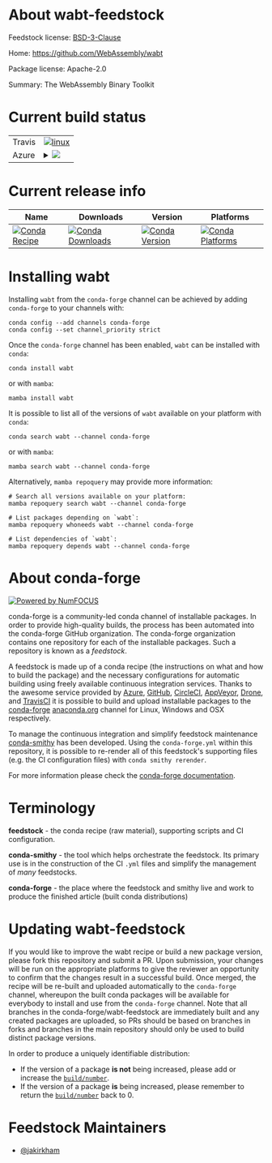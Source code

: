About wabt-feedstock
====================

Feedstock license: [BSD-3-Clause](https://github.com/conda-forge/wabt-feedstock/blob/main/LICENSE.txt)

Home: https://github.com/WebAssembly/wabt

Package license: Apache-2.0

Summary: The WebAssembly Binary Toolkit

Current build status
====================


<table><tr>
    <td>Travis</td>
    <td>
      <a href="https://app.travis-ci.com/conda-forge/wabt-feedstock">
        <img alt="linux" src="https://img.shields.io/travis/com/conda-forge/wabt-feedstock/main.svg?label=Linux">
      </a>
    </td>
  </tr>
    
  <tr>
    <td>Azure</td>
    <td>
      <details>
        <summary>
          <a href="https://dev.azure.com/conda-forge/feedstock-builds/_build/latest?definitionId=2130&branchName=main">
            <img src="https://dev.azure.com/conda-forge/feedstock-builds/_apis/build/status/wabt-feedstock?branchName=main">
          </a>
        </summary>
        <table>
          <thead><tr><th>Variant</th><th>Status</th></tr></thead>
          <tbody><tr>
              <td>linux_64</td>
              <td>
                <a href="https://dev.azure.com/conda-forge/feedstock-builds/_build/latest?definitionId=2130&branchName=main">
                  <img src="https://dev.azure.com/conda-forge/feedstock-builds/_apis/build/status/wabt-feedstock?branchName=main&jobName=linux&configuration=linux%20linux_64_" alt="variant">
                </a>
              </td>
            </tr><tr>
              <td>linux_aarch64</td>
              <td>
                <a href="https://dev.azure.com/conda-forge/feedstock-builds/_build/latest?definitionId=2130&branchName=main">
                  <img src="https://dev.azure.com/conda-forge/feedstock-builds/_apis/build/status/wabt-feedstock?branchName=main&jobName=linux&configuration=linux%20linux_aarch64_" alt="variant">
                </a>
              </td>
            </tr><tr>
              <td>linux_ppc64le</td>
              <td>
                <a href="https://dev.azure.com/conda-forge/feedstock-builds/_build/latest?definitionId=2130&branchName=main">
                  <img src="https://dev.azure.com/conda-forge/feedstock-builds/_apis/build/status/wabt-feedstock?branchName=main&jobName=linux&configuration=linux%20linux_ppc64le_" alt="variant">
                </a>
              </td>
            </tr><tr>
              <td>osx_64</td>
              <td>
                <a href="https://dev.azure.com/conda-forge/feedstock-builds/_build/latest?definitionId=2130&branchName=main">
                  <img src="https://dev.azure.com/conda-forge/feedstock-builds/_apis/build/status/wabt-feedstock?branchName=main&jobName=osx&configuration=osx%20osx_64_" alt="variant">
                </a>
              </td>
            </tr><tr>
              <td>win_64</td>
              <td>
                <a href="https://dev.azure.com/conda-forge/feedstock-builds/_build/latest?definitionId=2130&branchName=main">
                  <img src="https://dev.azure.com/conda-forge/feedstock-builds/_apis/build/status/wabt-feedstock?branchName=main&jobName=win&configuration=win%20win_64_" alt="variant">
                </a>
              </td>
            </tr>
          </tbody>
        </table>
      </details>
    </td>
  </tr>
</table>

Current release info
====================

| Name | Downloads | Version | Platforms |
| --- | --- | --- | --- |
| [![Conda Recipe](https://img.shields.io/badge/recipe-wabt-green.svg)](https://anaconda.org/conda-forge/wabt) | [![Conda Downloads](https://img.shields.io/conda/dn/conda-forge/wabt.svg)](https://anaconda.org/conda-forge/wabt) | [![Conda Version](https://img.shields.io/conda/vn/conda-forge/wabt.svg)](https://anaconda.org/conda-forge/wabt) | [![Conda Platforms](https://img.shields.io/conda/pn/conda-forge/wabt.svg)](https://anaconda.org/conda-forge/wabt) |

Installing wabt
===============

Installing `wabt` from the `conda-forge` channel can be achieved by adding `conda-forge` to your channels with:

```
conda config --add channels conda-forge
conda config --set channel_priority strict
```

Once the `conda-forge` channel has been enabled, `wabt` can be installed with `conda`:

```
conda install wabt
```

or with `mamba`:

```
mamba install wabt
```

It is possible to list all of the versions of `wabt` available on your platform with `conda`:

```
conda search wabt --channel conda-forge
```

or with `mamba`:

```
mamba search wabt --channel conda-forge
```

Alternatively, `mamba repoquery` may provide more information:

```
# Search all versions available on your platform:
mamba repoquery search wabt --channel conda-forge

# List packages depending on `wabt`:
mamba repoquery whoneeds wabt --channel conda-forge

# List dependencies of `wabt`:
mamba repoquery depends wabt --channel conda-forge
```


About conda-forge
=================

[![Powered by
NumFOCUS](https://img.shields.io/badge/powered%20by-NumFOCUS-orange.svg?style=flat&colorA=E1523D&colorB=007D8A)](https://numfocus.org)

conda-forge is a community-led conda channel of installable packages.
In order to provide high-quality builds, the process has been automated into the
conda-forge GitHub organization. The conda-forge organization contains one repository
for each of the installable packages. Such a repository is known as a *feedstock*.

A feedstock is made up of a conda recipe (the instructions on what and how to build
the package) and the necessary configurations for automatic building using freely
available continuous integration services. Thanks to the awesome service provided by
[Azure](https://azure.microsoft.com/en-us/services/devops/), [GitHub](https://github.com/),
[CircleCI](https://circleci.com/), [AppVeyor](https://www.appveyor.com/),
[Drone](https://cloud.drone.io/welcome), and [TravisCI](https://travis-ci.com/)
it is possible to build and upload installable packages to the
[conda-forge](https://anaconda.org/conda-forge) [anaconda.org](https://anaconda.org/)
channel for Linux, Windows and OSX respectively.

To manage the continuous integration and simplify feedstock maintenance
[conda-smithy](https://github.com/conda-forge/conda-smithy) has been developed.
Using the ``conda-forge.yml`` within this repository, it is possible to re-render all of
this feedstock's supporting files (e.g. the CI configuration files) with ``conda smithy rerender``.

For more information please check the [conda-forge documentation](https://conda-forge.org/docs/).

Terminology
===========

**feedstock** - the conda recipe (raw material), supporting scripts and CI configuration.

**conda-smithy** - the tool which helps orchestrate the feedstock.
                   Its primary use is in the construction of the CI ``.yml`` files
                   and simplify the management of *many* feedstocks.

**conda-forge** - the place where the feedstock and smithy live and work to
                  produce the finished article (built conda distributions)


Updating wabt-feedstock
=======================

If you would like to improve the wabt recipe or build a new
package version, please fork this repository and submit a PR. Upon submission,
your changes will be run on the appropriate platforms to give the reviewer an
opportunity to confirm that the changes result in a successful build. Once
merged, the recipe will be re-built and uploaded automatically to the
`conda-forge` channel, whereupon the built conda packages will be available for
everybody to install and use from the `conda-forge` channel.
Note that all branches in the conda-forge/wabt-feedstock are
immediately built and any created packages are uploaded, so PRs should be based
on branches in forks and branches in the main repository should only be used to
build distinct package versions.

In order to produce a uniquely identifiable distribution:
 * If the version of a package **is not** being increased, please add or increase
   the [``build/number``](https://docs.conda.io/projects/conda-build/en/latest/resources/define-metadata.html#build-number-and-string).
 * If the version of a package **is** being increased, please remember to return
   the [``build/number``](https://docs.conda.io/projects/conda-build/en/latest/resources/define-metadata.html#build-number-and-string)
   back to 0.

Feedstock Maintainers
=====================

* [@jakirkham](https://github.com/jakirkham/)

